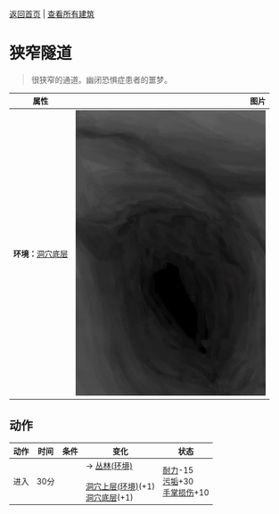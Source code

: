 [返回首页](index.md)   |  [查看所有建筑](building.md)
# 狭窄隧道  
> 很狭窄的通道。幽闭恐惧症患者的噩梦。  
  
  属性  |   图片   
 ----  |  ----:   
 **环境：**[洞穴底层](LowChamber.md)  |  ![](Sprite/NarrowTunnel.png)   
  
## 动作  
动作  |  时间  |  条件  |  变化  |  状态  
----  |  ----  |  ----  |  ----  |  ----  
进入  |  30分  |    |  → [丛林(环境)](Env_Jungle.md)<br><br>[洞穴上层(环境)](Env_NarrowTunnel.md)(+1)<br>[洞穴底层](NarrowTunnelExit.md)(+1)  |  [耐力](Stamina.md)-15<br>[污垢](Filth.md)+30<br>[手掌损伤](HandDamage.md)+10  
